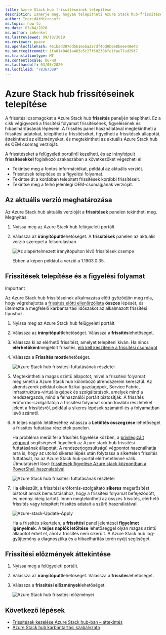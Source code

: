 ```yaml
---
title: Azure Stack hub frissítéseinek telepítése
description: Ismerje meg, hogyan telepítheti Azure Stack hub-frissítéseket.
author: IngridAtMicrosoft
ms.topic: how-to
ms.date: 03/04/2020
ms.author: inhenkel
ms.lastreviewed: 09/10/2019
ms.reviewer: ppace
ms.openlocfilehash: 461bad387dd5616eba227df4bd9b6e8beee40e43
ms.sourcegitcommit: 1fa0140481a483e5c27f602386fe1fae77ad29f7
ms.translationtype: MT
ms.contentlocale: hu-HU
ms.lasthandoff: 03/05/2020
ms.locfileid: "78367309"
---
```

# <a name="install-azure-stack-hub-updates"></a>Azure Stack hub frissítéseinek telepítése

A frissítési csomagokat a Azure Stack hub **frissítés** paneljén telepítheti. Ez a cikk végigvezeti a frissítési folyamat frissítésének, figyelésének és hibaelhárításának lépésein. A frissítés panel használatával megtekintheti a frissítési adatokat, telepítheti a frissítéseket, figyelheti a frissítések állapotát, áttekintheti az előzményeket, és megtekintheti az aktuális Azure Stack hub és OEM csomag verzióját.

A frissítéseket a felügyeleti portálról kezelheti, és az irányítópult **frissítésekkel** foglalkozó szakaszában a következőket végezheti el:

- Tekintse meg a fontos információkat, például az aktuális verziót.
- Frissítések telepítése és a figyelési folyamat.
- Tekintse át a korábban telepített frissítések korábbi frissítéseit.
- Tekintse meg a felhő jelenlegi OEM-csomagjának verzióját.

## <a name="determine-the-current-version"></a>Az aktuális verzió meghatározása

Az Azure Stack hub aktuális verzióját a **frissítések** panelen tekintheti meg. Megnyitás:

1.  Nyissa meg az Azure Stack hub felügyeleti portált.

2.  Válassza az **irányítópult**lehetőséget. A **frissítések** panelen az aktuális verzió szerepel a felsorolásban.

    ![Az alapértelmezett irányítópulton lévő frissítések csempe](./media/azure-stack-update-apply/image1.png)

    Ebben a képen például a verzió a 1.1903.0.35.

## <a name="install-updates-and-monitor-progress"></a>Frissítések telepítése és a figyelési folyamat

> [!Important]
> Az Azure Stack hub frissítéseinek alkalmazása előtt győződjön meg róla, hogy végrehajtotta a [frissítés előtti ellenőrzőlista](release-notes-checklist.md) **összes** lépését, és ütemezte a megfelelő karbantartási időszakot az alkalmazott frissítési típushoz.

1. Nyissa meg az Azure Stack hub felügyeleti portált.

2. Válassza az **irányítópult**lehetőséget. Válassza a **frissítés**lehetőséget.

3. Válassza ki az elérhető frissítést, amelyet telepíteni kíván. Ha nincs **elérhetőként**megjelölt frissítés, [elő kell készítenie a frissítési csomagot](azure-stack-update-prepare-package.md)

4. Válassza a **Frissítés most**lehetőséget.

    ![Azure Stack hub frissítési futtatásának részletei](./media/azure-stack-update-apply/image2.png)

5. Megtekintheti a magas szintű állapotot, mivel a frissítési folyamat megismétli a Azure Stack hub különböző alrendszerein keresztül. Az alrendszerek például olyan fizikai gazdagépek, Service Fabric, infrastruktúra-virtuális gépek és szolgáltatások, amelyek mind a rendszergazda, mind a felhasználói portált biztosítják. A frissítés erőforrás-szolgáltatója a frissítési folyamat során további részleteket jelent a frissítésről, például a sikeres lépések számáról és a folyamatban lévő számról.

6. A teljes naplók letöltéséhez válassza a **Letöltés összegzése** lehetőséget a frissítés futtatása részletek panelen.

    Ha probléma merül fel a frissítés figyelése közben, a [privilegizált végpont](https://docs.microsoft.com/azure-stack/operator/azure-stack-privileged-endpoint) segítségével figyelheti az Azure stack hub frissítési futtatásának állapotát. A rendszerjogosultságú végpontot használhatja arra is, hogy az utolsó sikeres lépés után folytassa a sikertelen frissítés futtatását, ha az Azure Stack hub-portál elérhetetlenné válik. Útmutatásért lásd: [frissítések figyelése Azure stack központban a PowerShell használatával](azure-stack-update-monitor.md).

    ![Azure Stack hub frissítési futtatásának részletei](./media/azure-stack-update-apply/image3.png)

7. Ha elkészült, a frissítési erőforrás-szolgáltató **sikeres** megerősítést biztosít annak bemutatásához, hogy a frissítési folyamat befejeződött, és mennyi ideig tartott. Innen megtekintheti az összes frissítés, elérhető frissítés vagy telepített frissítés adatait a szűrő használatával.

    ![Azure-stack-Update-Apply](./media/azure-stack-update-apply/image4.png)

    Ha a frissítés sikertelen, a **frissítési** panel jelentései **figyelmet igényelnek**. A **teljes naplók letöltése** lehetőséggel olyan magas szintű állapotot érhet el, ahol a frissítés nem sikerült. A Azure Stack hub log-gyűjtemény a diagnosztika és a hibaelhárítás terén nyújt segítséget.

## <a name="review-update-history"></a>Frissítési előzmények áttekintése

1. Nyissa meg a felügyeleti portált.

2. Válassza az **irányítópult**lehetőséget. Válassza a **frissítés**lehetőséget.

3. Válassza a **frissítési előzmények**lehetőséget.

    ![Azure Stack hub frissítési előzményei](./media/azure-stack-update-apply/image7.png)

## <a name="next-steps"></a>Következő lépések

-   [Frissítések kezelése Azure Stack hub-ban – áttekintés](https://docs.microsoft.com/azure-stack/operator/azure-stack-updates)  
-   [Azure Stack hub karbantartási szabályzata](https://docs.microsoft.com/azure-stack/operator/azure-stack-servicing-policy)  
